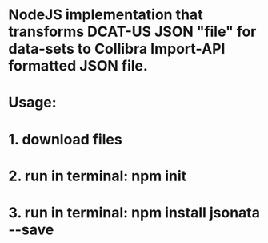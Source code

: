 # NodeJS implementation that transforms DCAT-US JSON "file" for data-sets to Collibra Import-API formatted JSON file.
#
# Usage: 
# 1. download files
# 2. run in terminal: npm init
# 3. run in terminal: npm install jsonata --save
